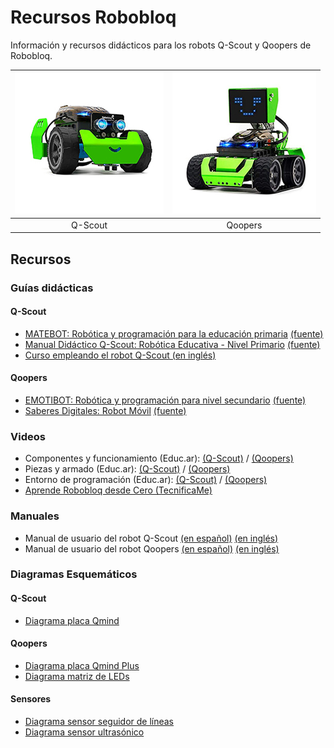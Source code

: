 # Recursos Robobloq

Información y recursos didácticos para los robots Q-Scout y Qoopers de Robobloq.

| ![imagen del robot Q-Scout](imagenes/qscout.jpg) | ![imagen del robot Qoopers](imagenes/qoopers.jpg) |
|:------------------------------------------------:|:-------------------------------------------------:|
|                     Q-Scout                      |                      Qoopers                      |

## Recursos

### Guías didácticas

#### Q-Scout

* [MATEBOT: Robótica y programación para la educación primaria](documentos/guias_didacticas/q-scout/mate-bot-primaria.pdf) [(fuente)](https://www.educ.ar/recursos/132637/guia-didactica-del-eje-matebot)
* [Manual Didáctico Q-Scout: Robótica Educativa - Nivel Primario](documentos/guias_didacticas/q-scout/manual_didactico_Q-Scout-robotica_educativa–nivel_primario.pdf) [(fuente)](http://portaleducativo.sanjuan.edu.ar/biblioteca-virtual/contenidos-digitales-5-2021/)
* [Curso empleando el robot Q-Scout (en inglés)](documentos/guias_didacticas/q-scout/Q-scout-course-EN.pdf)

#### Qoopers

* [EMOTIBOT: Robótica y programación para nivel secundario](documentos/guias_didacticas/qoopers/emotibot-secundaria.pdf) [(fuente)](https://www.educ.ar/recursos/150809/guia-didactica-del-eje-emotibot-para-nivel-secundario) 
* [Saberes Digitales: Robot Móvil](documentos/guias_didacticas/qoopers/manual_didactico-robot_movil.pdf) [(fuente)](https://saberesdigitales.educar.gob.ar/ROBOT%20M%C3%93VIL)

### Videos

* Componentes y funcionamiento (Educ.ar): [(Q-Scout)](https://youtu.be/ZbRXh4Qp3H4) / [(Qoopers)](https://youtu.be/wlSzMchmNv4)
* Piezas y armado (Educ.ar): [(Q-Scout)](https://youtu.be/1GOGrhFAbOU) / [(Qoopers)](https://youtu.be/mx_AlqYXsVQ)
* Entorno de programación (Educ.ar): [(Q-Scout)](https://youtu.be/jnZPlkyZGks) / [(Qoopers)](https://youtu.be/uwcX6-5oJ6w)
* [Aprende Robobloq desde Cero (TecnificaMe)](https://www.youtube.com/playlist?list=PL1mTSmNi7RdKwa_sdSkQFPJGs9di_himr)

### Manuales

* Manual de usuario del robot Q-Scout [(en español)](documentos/manuales/q-scout/manual-Q-Scout-v02.pdf) [(en inglés)](documentos/manuales/q-scout/Q-scout_User_Manual.pdf)
* Manual de usuario del robot Qoopers [(en español)](documentos/manuales/qoopers/manual-Qoopers-v02.pdf) [(en inglés)](documentos/manuales/qoopers/Qoopers-User_Manual.pdf)

### Diagramas Esquemáticos

#### Q-Scout

* [Diagrama placa Qmind](documentos/open_hardware/qmind/K2-Mainboard-SCH.pdf)

#### Qoopers

* [Diagrama placa Qmind Plus](documentos/open_hardware/qmind_plus/K1-Mainboard-SCH.pdf)
* [Diagrama matriz de LEDs](documentos/open_hardware/qmind_plus/K1-LED-V2.0-SCH.pdf)

#### Sensores

* [Diagrama sensor seguidor de líneas](documentos/open_hardware/electronic_module/Line_Follower_Sensor-V1.0-SCH.pdf)
* [Diagrama sensor ultrasónico](documentos/open_hardware/electronic_module/Ultrasonic_Sensor-V1.0-SCH.pdf)
